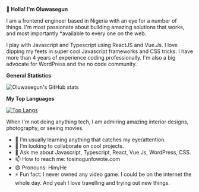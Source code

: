 
**👋 Holla! I'm Oluwasegun**

I am a frontend engineer based in Nigeria with an eye for a number of things. I'm most passionate about building amazing solutions that works, and most importantly *available to every one on the web.

I play with Javascript and Typescript using ReactJS and Vue.Js. I love dipping my feets in super cool Javascript frameworks and CSS tricks. I have more than 4 years of experience coding professionally. I'm also a big advocate for WordPress and the no code community.

**General Statistics**

![Oluwasegun's GitHub stats](https://github-readme-stats.vercel.app/api?username=arpeiks&count_private=true&show_icons=true&theme=dark&&include_all_commits=true)

**My Top Languages**

[![Top Langs](https://github-readme-stats.vercel.app/api/top-langs/?username=arpeiks&langs_count=5)](https://github.com/arpeiks/github-readme-stats)

When I'm not doing anything tech, I am admiring amazing interior designs, photography, or seeing movies.

  - 🌱 I’m usually learning anything that catches my eye/attention.
  - 👯 I’m looking to collaborate on cool projects.
  - 💬 Ask me about Javascript, Typescript, React, Vue.Js, WordPress, CSS.
  - 📫 How to reach me: tosinogunfowote.com
  - 😄 Pronouns: Him/He
  - ⚡ Fun fact: I never owned any video game. I could be on the internet the whole day. And yeah I love travelling and trying out new things.
